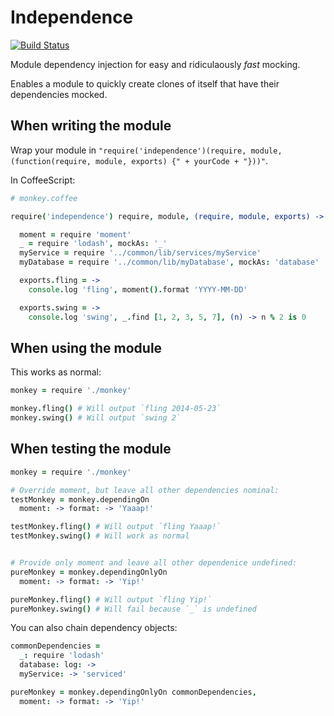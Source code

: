 Independence
============

[![Build Status](https://secure.travis-ci.org/xarvh/independence.png?branch=master)](http://travis-ci.org/xarvh/independence)

Module dependency injection for easy and ridiculaously *fast* mocking.

Enables a module to quickly create clones of itself that have their dependencies mocked.


When writing the module
-----------------------
Wrap your module in `"require('independence')(require, module, (function(require, module, exports) {" + yourCode + "}))"`.

In CoffeeScript:
```coffee
# monkey.coffee

require('independence') require, module, (require, module, exports) ->

  moment = require 'moment'
  _ = require 'lodash', mockAs: '_'
  myService = require '../common/lib/services/myService'
  myDatabase = require '../common/lib/myDatabase', mockAs: 'database'

  exports.fling = ->
    console.log 'fling', moment().format 'YYYY-MM-DD'

  exports.swing = ->
    console.log 'swing', _.find [1, 2, 3, 5, 7], (n) -> n % 2 is 0
```


When using the module
---------------------
This works as normal:
```coffee
monkey = require './monkey'

monkey.fling() # Will output `fling 2014-05-23`
monkey.swing() # Will output `swing 2`
```


When testing the module
-----------------------
```coffee
monkey = require './monkey'

# Override moment, but leave all other dependencies nominal:
testMonkey = monkey.dependingOn
  moment: -> format: -> 'Yaaap!'

testMonkey.fling() # Will output `fling Yaaap!`
testMonkey.swing() # Will work as normal


# Provide only moment and leave all other dependenice undefined:
pureMonkey = monkey.dependingOnlyOn
  moment: -> format: -> 'Yip!'

pureMonkey.fling() # Will output `fling Yip!`
pureMonkey.swing() # Will fail because `_` is undefined
```


You can also chain dependency objects:
```coffee
commonDependencies =
  _: require 'lodash'
  database: log: ->
  myService: -> 'serviced'

pureMonkey = monkey.dependingOnlyOn commonDependencies,
  moment: -> format: -> 'Yip!'
```

